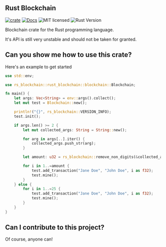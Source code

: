 ## Rust Blockchain
[![crate][crate-image]][crate-link]
[![Docs][docs-image]][docs-link]
![MIT licensed][license-image]
![Rust Version][rustc-image]

Blockchain crate for the Rust programming language.

It's API is still very unstable and should not be taken for granted. 

## Can you show me how to use this crate?

Here's an example to get started
```rust
use std::env;

use rs_blockchain::rust_blockchain::blockchain::Blockchain;

fn main() {
    let args: Vec<String> = env::args().collect();
    let mut test = Blockchain::new();

    println!("{}", rs_blockchain::VERSION_INFO);
    test.init();

    if args.len() >= 2 {
        let mut collected_args: String = String::new();

        for arg in args[..].iter() {
            collected_args.push_str(arg);
        }

        let amount: u32 = rs_blockchain::remove_non_digits(&collected_args);

        for i in 1..=amount {
            test.add_transaction("Jane Doe", "John Doe", i as f32);
            test.mine();
        }
    } else {
        for i in 1..=25 {
            test.add_transaction("Jane Doe", "John Doe", i as f32);
            test.mine();
        }
    }
}

```

## Can I contribute to this project?
Of course, anyone can!


[crate-image]: https://img.shields.io/crates/v/rs_blockchain.svg
[crate-link]: https://crates.io/crates/rs_blockchain.svg
[docs-image]: https://docs.rs/rs_blockchain/badge.svg
[docs-link]: https://docs.rs/rs_blockchain/
[license-image]: https://img.shields.io/badge/license-MIT-blue.svg
[rustc-image]: https://img.shields.io/badge/rustc-1.4+-blue.svg